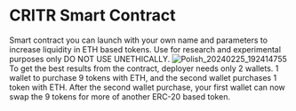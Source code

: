 # CRITR Smart Contract
Smart contract you can launch with your own name and parameters to increase liquidity in ETH based tokens.
Use for research and experimental purposes only 
DO NOT USE UNETHICALLY.
![Polish_20240225_192414755](https://github.com/taurusloathe/CRITR-Token/assets/110080228/2343bf36-819d-4651-b169-b8cdf7caa281)
To get the best results from the contract, deployer needs only 2 wallets. 1 wallet to purchase 9 tokens with ETH, and the second wallet purchases 1 token with ETH. After the second wallet purchase, your first wallet can now swap the 9 tokens for more of another ERC-20 based token.
